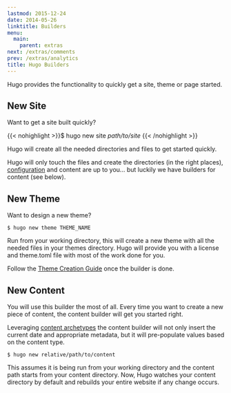 ```yaml
---
lastmod: 2015-12-24
date: 2014-05-26
linktitle: Builders
menu:
  main:
    parent: extras
next: /extras/comments
prev: /extras/analytics
title: Hugo Builders
---
```


Hugo provides the functionality to quickly get a site, theme or page
started.


## New Site

Want to get a site built quickly?

{{< nohighlight >}}$ hugo new site <i>path/to/site</i>
{{< /nohighlight >}}

Hugo will create all the needed directories and files to get started
quickly.

Hugo will only touch the files and create the directories (in the right
places), [configuration](/overview/configuration/) and content are up to
you... but luckily we have builders for content (see below).

## New Theme

Want to design a new theme?

    $ hugo new theme THEME_NAME

Run from your working directory, this will create a new theme with all
the needed files in your themes directory. Hugo will provide you with a
license and theme.toml file with most of the work done for you.

Follow the [Theme Creation Guide](/themes/creation/) once the builder is
done.

## New Content

You will use this builder the most of all. Every time you want to create
a new piece of content, the content builder will get you started right.

Leveraging [content archetypes](/content/archetypes/) the content builder
will not only insert the current date and appropriate metadata, but it
will pre-populate values based on the content type.

    $ hugo new relative/path/to/content

This assumes it is being run from your working directory and the content
path starts from your content directory. Now, Hugo watches your content directory by default and rebuilds your entire website if any change occurs.
